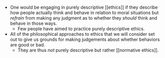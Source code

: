 - One would be engaging in purely descriptive [[ethics]] if they describe how people actually think and behave in relation to moral situations but *refrain* from making any judgment as to whether they *should* think and behave in those ways.
	- Few people have aimed to practice purely descriptive ethics.
- All of the philosophical approaches to ethics that we will consider set out to give us grounds for making judgements about whether behaviors are good or bad.
	- They are thus *not* purely descriptive but rather [[normative ethics]].